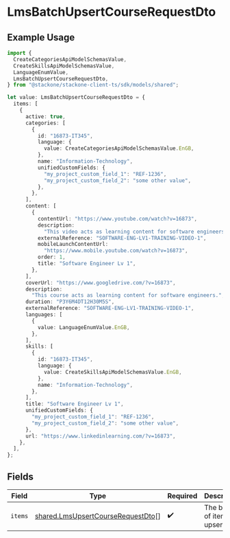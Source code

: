 # LmsBatchUpsertCourseRequestDto

## Example Usage

```typescript
import {
  CreateCategoriesApiModelSchemasValue,
  CreateSkillsApiModelSchemasValue,
  LanguageEnumValue,
  LmsBatchUpsertCourseRequestDto,
} from "@stackone/stackone-client-ts/sdk/models/shared";

let value: LmsBatchUpsertCourseRequestDto = {
  items: [
    {
      active: true,
      categories: [
        {
          id: "16873-IT345",
          language: {
            value: CreateCategoriesApiModelSchemasValue.EnGB,
          },
          name: "Information-Technology",
          unifiedCustomFields: {
            "my_project_custom_field_1": "REF-1236",
            "my_project_custom_field_2": "some other value",
          },
        },
      ],
      content: [
        {
          contentUrl: "https://www.youtube.com/watch?v=16873",
          description:
            "This video acts as learning content for software engineers.",
          externalReference: "SOFTWARE-ENG-LV1-TRAINING-VIDEO-1",
          mobileLaunchContentUrl:
            "https://www.mobile.youtube.com/watch?v=16873",
          order: 1,
          title: "Software Engineer Lv 1",
        },
      ],
      coverUrl: "https://www.googledrive.com/?v=16873",
      description:
        "This course acts as learning content for software engineers.",
      duration: "P3Y6M4DT12H30M5S",
      externalReference: "SOFTWARE-ENG-LV1-TRAINING-VIDEO-1",
      languages: [
        {
          value: LanguageEnumValue.EnGB,
        },
      ],
      skills: [
        {
          id: "16873-IT345",
          language: {
            value: CreateSkillsApiModelSchemasValue.EnGB,
          },
          name: "Information-Technology",
        },
      ],
      title: "Software Engineer Lv 1",
      unifiedCustomFields: {
        "my_project_custom_field_1": "REF-1236",
        "my_project_custom_field_2": "some other value",
      },
      url: "https://www.linkedinlearning.com/?v=16873",
    },
  ],
};
```

## Fields

| Field                                                                                         | Type                                                                                          | Required                                                                                      | Description                                                                                   |
| --------------------------------------------------------------------------------------------- | --------------------------------------------------------------------------------------------- | --------------------------------------------------------------------------------------------- | --------------------------------------------------------------------------------------------- |
| `items`                                                                                       | [shared.LmsUpsertCourseRequestDto](../../../sdk/models/shared/lmsupsertcourserequestdto.md)[] | :heavy_check_mark:                                                                            | The batch of items to upsert                                                                  |